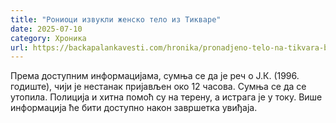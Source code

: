 ```yaml
---
title: "Рониоци извукли женско тело из Тикваре"
date: 2025-07-10
category: Хроника
url: https://backapalankavesti.com/hronika/pronadjeno-telo-na-tikvara-bp/
---
```


Према доступним информацијама, сумња се да је реч о Ј.К. (1996. годиште), чији је нестанак пријављен око 12 часова. Сумња се да се утопила. Полиција и хитна помоћ су на терену, а истрага је у току. Више информација ће бити доступно након завршетка увиђаја.
